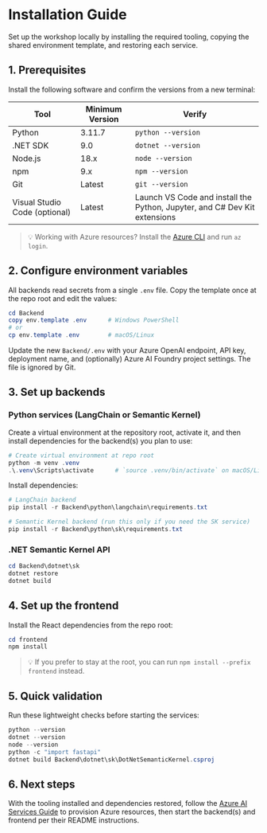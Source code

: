 # Installation Guide

Set up the workshop locally by installing the required tooling, copying the shared environment template, and restoring each service.

## 1. Prerequisites

Install the following software and confirm the versions from a new terminal:

| Tool | Minimum Version | Verify |
| --- | --- | --- |
| Python | 3.11.7 | `python --version`
| .NET SDK | 9.0 | `dotnet --version`
| Node.js | 18.x | `node --version`
| npm | 9.x | `npm --version`
| Git | Latest | `git --version`
| Visual Studio Code (optional) | Latest | Launch VS Code and install the Python, Jupyter, and C# Dev Kit extensions |

> 💡 Working with Azure resources? Install the [Azure CLI](https://learn.microsoft.com/cli/azure/install-azure-cli) and run `az login`.

## 2. Configure environment variables

All backends read secrets from a single `.env` file. Copy the template once at the repo root and edit the values:

```powershell
cd Backend
copy env.template .env      # Windows PowerShell
# or
cp env.template .env        # macOS/Linux
```

Update the new `Backend/.env` with your Azure OpenAI endpoint, API key, deployment name, and (optionally) Azure AI Foundry project settings. The file is ignored by Git.

## 3. Set up backends

### Python services (LangChain or Semantic Kernel)

Create a virtual environment at the repository root, activate it, and then install dependencies for the backend(s) you plan to use:

```powershell
# Create virtual environment at repo root
python -m venv .venv
.\.venv\Scripts\activate      # `source .venv/bin/activate` on macOS/Linux
```

Install dependencies:

```powershell
# LangChain backend
pip install -r Backend\python\langchain\requirements.txt

# Semantic Kernel backend (run this only if you need the SK service)
pip install -r Backend\python\sk\requirements.txt
```

### .NET Semantic Kernel API

```powershell
cd Backend\dotnet\sk
dotnet restore
dotnet build
```

## 4. Set up the frontend

Install the React dependencies from the repo root:

```powershell
cd frontend
npm install
```

> 💡 If you prefer to stay at the root, you can run `npm install --prefix frontend` instead.

## 5. Quick validation

Run these lightweight checks before starting the services:

```powershell
python --version
dotnet --version
node --version
python -c "import fastapi"
dotnet build Backend\dotnet\sk\DotNetSemanticKernel.csproj
```

## 6. Next steps

With the tooling installed and dependencies restored, follow the [Azure AI Services Guide](AI_SERVICES.md) to provision Azure resources, then start the backend(s) and frontend per their README instructions.